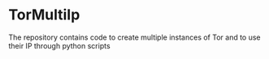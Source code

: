 # TorMultiIp
The repository contains code to create  multiple instances of Tor and to use their IP through python scripts
